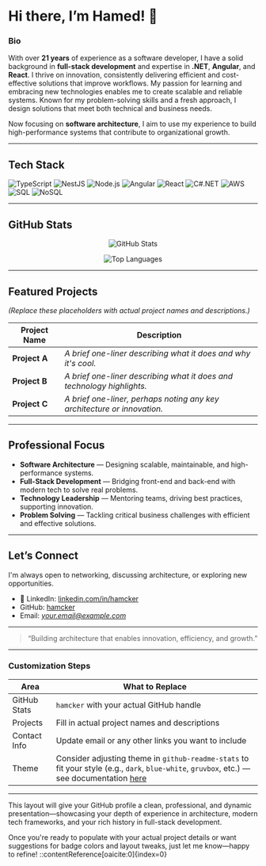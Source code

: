 # Hi there, I’m Hamed! 👋

### Bio
With over **21 years** of experience as a software developer, I have a solid background in **full-stack development** and expertise in **.NET**, **Angular**, and **React**. I thrive on innovation, consistently delivering efficient and cost-effective solutions that improve workflows. My passion for learning and embracing new technologies enables me to create scalable and reliable systems. Known for my problem-solving skills and a fresh approach, I design solutions that meet both technical and business needs.

Now focusing on **software architecture**, I aim to use my experience to build high-performance systems that contribute to organizational growth.

---

##  Tech Stack

![TypeScript](https://img.shields.io/badge/-TypeScript-007ACC?logo=typescript&logoColor=white)
![NestJS](https://img.shields.io/badge/-NestJS-E0234E?logo=nestjs&logoColor=white)
![Node.js](https://img.shields.io/badge/-Node.js-339933?logo=node.js&logoColor=white)
![Angular](https://img.shields.io/badge/-Angular-DD0031?logo=angular&logoColor=white)
![React](https://img.shields.io/badge/-React-61DAFB?logo=react&logoColor=white)
![C#.NET](https://img.shields.io/badge/-C%23/.NET-512BD4?logo=.net&logoColor=white)
![AWS](https://img.shields.io/badge/-AWS-232F3E?logo=amazon-aws&logoColor=white)
![SQL](https://img.shields.io/badge/-SQL-00758F?logo=mysql&logoColor=white)
![NoSQL](https://img.shields.io/badge/-NoSQL-4DB33D?logo=mongodb&logoColor=white)

---

##  GitHub Stats

<p align="center">
  <img src="https://github-stats-ruddy-beta.vercel.app/api?username=hamcker&show_icons=true&theme=radical" alt="GitHub Stats" />
<!--   <img src="https://github-readme-stats.vercel.app/api?username=hamcker&show_icons=true&theme=radical" alt="GitHub Stats" /> -->
</p>

<p align="center">
  <img src="https://github-stats-ruddy-beta.vercel.app/api/top-langs/?username=hamcker&layout=compact&theme=radical" alt="Top Languages" />
<!--   <img src="https://github-readme-stats.vercel.app/api/top-langs/?username=hamcker&layout=compact&theme=radical" alt="Top Languages" /> -->
</p>

---

##  Featured Projects

*(Replace these placeholders with actual project names and descriptions.)*

| Project Name | Description |
|--------------|-------------|
| **Project A** | _A brief one-liner describing what it does and why it's cool._ |
| **Project B** | _A brief one-liner describing what it does and technology highlights._ |
| **Project C** | _A brief one-liner, perhaps noting any key architecture or innovation._ |

---

##  Professional Focus

- **Software Architecture** — Designing scalable, maintainable, and high-performance systems.
- **Full-Stack Development** — Bridging front-end and back-end with modern tech to solve real problems.
- **Technology Leadership** — Mentoring teams, driving best practices, supporting innovation.
- **Problem Solving** — Tackling critical business challenges with efficient and effective solutions.

---

##  Let’s Connect

I'm always open to networking, discussing architecture, or exploring new opportunities.

- 🔗 LinkedIn: [linkedin.com/in/hamcker](https://linkedin.com/in/hamcker)
-  GitHub: [hamcker](https://github.com/hamcker)
-  Email: *your.email@example.com*

---

> “Building architecture that enables innovation, efficiency, and growth.”

---

###  Customization Steps

| Area | What to Replace |
|------|------------------|
| GitHub Stats | `hamcker` with your actual GitHub handle |
| Projects | Fill in actual project names and descriptions |
| Contact Info | Update email or any other links you want to include |
| Theme | Consider adjusting theme in `github-readme-stats` to fit your style (e.g., `dark`, `blue-white`, `gruvbox`, etc.) — see documentation [here](https://github.com/anuraghazra/github-readme-stats) |

---

This layout will give your GitHub profile a clean, professional, and dynamic presentation—showcasing your depth of experience in architecture, modern tech frameworks, and your rich history in full-stack development.

Once you're ready to populate with your actual project details or want suggestions for badge colors and layout tweaks, just let me know—happy to refine!
::contentReference[oaicite:0]{index=0}
